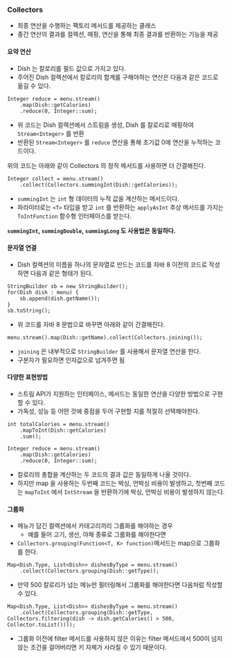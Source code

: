 ### Collectors
- 최종 연산을 수행하는 팩토리 메서드를 제공하는 클래스
- 중간 연산의 결과를 컬렉션, 매핑, 연산을 통해 최종 결과를 반환하는 기능을 제공

#### 요약 연산
- Dish 는 칼로리를 필드 값으로 가지고 있다.
- 주어진 Dish 컬렉션에서 칼로리의 합계를 구해야하는 연산은 다음과 같은 코드로 옮길 수 있다.
```
Integer reduce = menu.stream()
    .map(Dish::getCalories)
    .reduce(0, Integer::sum);
```
- 위 코드는 Dish 컬렉션에서 스트림을 생성, Dish 를 칼로리로 매핑하여 `Stream<Integer>` 를 반환
- 반환된 `Stream<Integer>` 를 `reduce` 연산을 통해 초기값 0에 연산을 누적하는 코드이다.

위의 코드는 아래와 같이 Collectors 의 정적 메서드를 사용하면 더 간결해진다.
```
Integer collect = menu.stream()
    .collect(Collectors.summingInt(Dish::getCalories));
```
- `summingInt` 는 `int` 형 데이터의 누적 값을 계산하는 메서드이다.
- 파라미터로는 `<T>` 타입을 받고 `int` 를 반환하는 `applyAsInt` 추상 메서드를 가지는 `ToIntFunction` 함수형 인터페이스를 받는다.

**`summingInt`, `summingDouble`, `summingLong` 도 사용법은 동일하다.**

#### 문자열 연결
- Dish 컬렉션의 이름을 하나의 문자열로 만드는 코드를 자바 8 이전의 코드로 작성하면 다음과 같은 형태가 된다.
```
StringBuilder sb = new StringBuilder();
for(Dish dish : menu) {
	sb.append(dish.getName());
}
sb.toString();
```
- 위 코드를 자바 8 문법으로 바꾸면 아래와 같이 간결해진다.
```
menu.stream().map(Dish::getName).collect(Collectors.joining());
```
- `joining` 은 내부적으로 `StringBuilder` 를 사용해서 문자열 연산을 한다.
- 구분자가 필요하면 인자값으로 넘겨주면 됨

#### 다양한 표현방법
- 스트림 API가 지원하는 인터페이스, 메서드는 동일한 연산을 다양한 방법으로 구현할 수 있다.
- 가독성, 성능 등 어떤 것에 중점을 두어 구현할 지를 적절히 선택해야한다.
```
int totalCalories = menu.stream()
	.mapToInt(Dish::getCalories)
	.sum();

Integer reduce = menu.stream()
    .map(Dish::getCalories)
    .reduce(0, Integer::sum);
```
- 칼로리의 총합을 계산하는 두 코드의 결과 값은 동일하게 나올 것이다.
- 하지만 map 을 사용하는 두번째 코드는 박싱, 언박싱 비용이 발생하고, 첫번째 코드는 `mapToInt` 에서 `IntStream` 을 반환하기에 박싱, 언박싱 비용이 발생하지 않는다.

#### 그룹화
- 메뉴가 담긴 컬렉션에서 카테고리끼리 그룹화를 해야하는 경우
  - 예를 들어 고기, 생선, 야채 종류로 그룹화를 해야한다면
- `Collectors.grouping(Function<T, K> function)`메서드는 map으로 그룹화를 한다.
```
Map<Dish.Type, List<Dish>> dishesByType = menu.stream()
	.collect(Collectors.grouping(Dish::getType));
```
- 만약 500 칼로리가 넘는 메뉴만 필터링해서 그룹화를 해야한다면 다음처럼 작성할 수 있다.
```
Map<Dish.Type, List<Dish>> dishesByType = menu.stream()
	.collect(Collectors.grouping(Dish::getType, Collectors.filtering(dish -> dish.getCalories() > 500, Collector.toList())));
```
- 그룹화 이전에 filter 메서드를 사용하지 않은 이유는 filter 메서드에서 500이 넘지 않는 조건을 걸어버리면 키 자체가 사라질 수 있기 때문이다.
